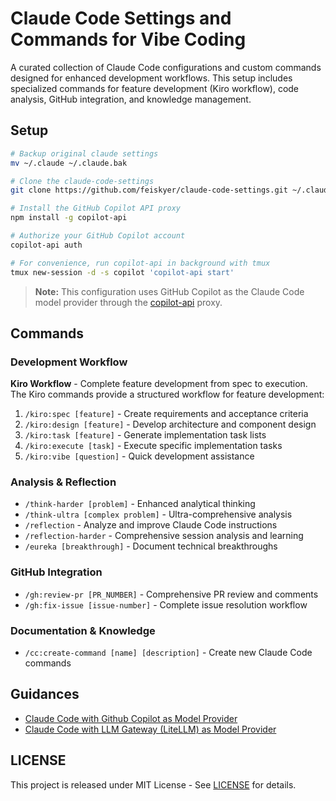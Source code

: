# Claude Code Settings and Commands for Vibe Coding

A curated collection of Claude Code configurations and custom commands designed for enhanced development workflows. This setup includes specialized commands for feature development (Kiro workflow), code analysis, GitHub integration, and knowledge management.

## Setup

```sh
# Backup original claude settings
mv ~/.claude ~/.claude.bak

# Clone the claude-code-settings
git clone https://github.com/feiskyer/claude-code-settings.git ~/.claude

# Install the GitHub Copilot API proxy
npm install -g copilot-api

# Authorize your GitHub Copilot account
copilot-api auth

# For convenience, run copilot-api in background with tmux
tmux new-session -d -s copilot 'copilot-api start'
```

> **Note:** This configuration uses GitHub Copilot as the Claude Code model provider through the [copilot-api](https://github.com/ericc-ch/copilot-api) proxy.

## Commands

### Development Workflow

**Kiro Workflow** - Complete feature development from spec to execution. The Kiro commands provide a structured workflow for feature development:

1. `/kiro:spec [feature]` - Create requirements and acceptance criteria
2. `/kiro:design [feature]` - Develop architecture and component design
3. `/kiro:task [feature]` - Generate implementation task lists
4. `/kiro:execute [task]` - Execute specific implementation tasks
5. `/kiro:vibe [question]` - Quick development assistance

### Analysis & Reflection

- `/think-harder [problem]` - Enhanced analytical thinking
- `/think-ultra [complex problem]` - Ultra-comprehensive analysis
- `/reflection` - Analyze and improve Claude Code instructions
- `/reflection-harder` - Comprehensive session analysis and learning
- `/eureka [breakthrough]` - Document technical breakthroughs

### GitHub Integration

- `/gh:review-pr [PR_NUMBER]` - Comprehensive PR review and comments
- `/gh:fix-issue [issue-number]` - Complete issue resolution workflow

### Documentation & Knowledge

- `/cc:create-command [name] [description]` - Create new Claude Code commands

## Guidances

- [Claude Code with Github Copilot as Model Provider](guidances/github-copilot.md)
- [Claude Code with LLM Gateway (LiteLLM) as Model Provider](guidances/llm-gateway-litellm.md)

## LICENSE

This project is released under MIT License - See [LICENSE](LICENSE) for details.
